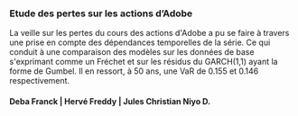 ### Etude des pertes sur les actions d’Adobe
La veille sur les pertes du cours des actions d'Adobe a pu se faire à travers une prise en compte des dépendances temporelles de la série. Ce qui conduit à une comparaison des modèles sur les données de base s'exprimant comme un Fréchet et sur les résidus du GARCH(1,1) ayant la forme de Gumbel. Il en ressort, à 50 ans, une VaR de 0.155 et 0.146 respectivement.
#### Deba Franck | Hervé Freddy | Jules Christian Niyo D.
